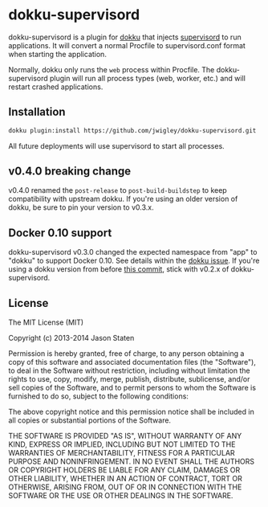 # dokku-supervisord

dokku-supervisord is a plugin for [dokku][dokku] that injects
[supervisord][super] to run applications. It will convert a normal Procfile to
supervisord.conf format when starting the application.

Normally, dokku only runs the `web` process within Procfile. The
dokku-supervisord plugin will run all process types (web, worker, etc.) and
will restart crashed applications.

## Installation

```sh
dokku plugin:install https://github.com/jwigley/dokku-supervisord.git
```

All future deployments will use supervisord to start all processes.

## v0.4.0 breaking change

v0.4.0 renamed the `post-release` to `post-build-buildstep` to keep compatibility with upstream dokku. If you're using an older version of dokku, be sure to pin your version to v0.3.x.

## Docker 0.10 support

dokku-supervisord v0.3.0 changed the expected namespace from "app" to "dokku"
to support Docker 0.10. See details within the [dokku issue][docker10]. If
you're using a dokku version from before [this commit][docker10commit], stick
with v0.2.x of dokku-supervisord.

## License

The MIT License (MIT)

Copyright (c) 2013-2014 Jason Staten

Permission is hereby granted, free of charge, to any person obtaining a copy
of this software and associated documentation files (the "Software"), to deal
in the Software without restriction, including without limitation the rights
to use, copy, modify, merge, publish, distribute, sublicense, and/or sell
copies of the Software, and to permit persons to whom the Software is
furnished to do so, subject to the following conditions:

The above copyright notice and this permission notice shall be included in
all copies or substantial portions of the Software.

THE SOFTWARE IS PROVIDED "AS IS", WITHOUT WARRANTY OF ANY KIND, EXPRESS OR
IMPLIED, INCLUDING BUT NOT LIMITED TO THE WARRANTIES OF MERCHANTABILITY,
FITNESS FOR A PARTICULAR PURPOSE AND NONINFRINGEMENT. IN NO EVENT SHALL THE
AUTHORS OR COPYRIGHT HOLDERS BE LIABLE FOR ANY CLAIM, DAMAGES OR OTHER
LIABILITY, WHETHER IN AN ACTION OF CONTRACT, TORT OR OTHERWISE, ARISING FROM,
OUT OF OR IN CONNECTION WITH THE SOFTWARE OR THE USE OR OTHER DEALINGS IN THE
SOFTWARE.

[dokku]: https://github.com/progrium/dokku
[super]: http://supervisord.org
[docker10]: https://github.com/progrium/dokku/issues/533
[docker10commit]: https://github.com/progrium/dokku/commit/2474844856ab5c53398005ebc455eb53676ac5d5
